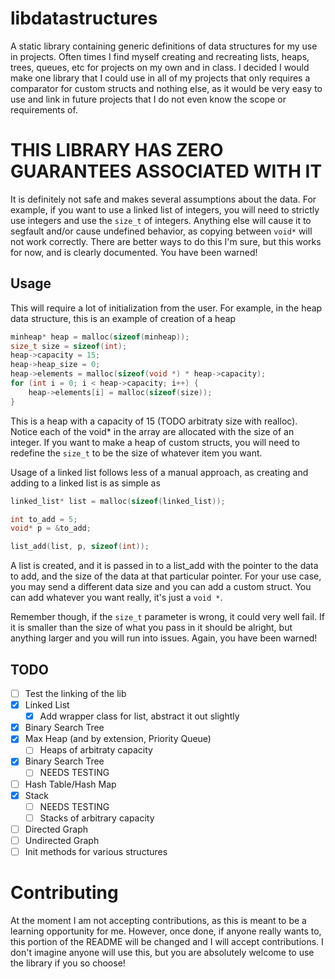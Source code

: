 # libdatastructures

A static library containing generic definitions of data structures for my use in projects. Often times I find myself creating and recreating lists, heaps, trees, queues, etc for projects on my own and in class. I decided I would make one library that I could use in all of my projects that only requires a comparator for custom structs and nothing else, as it would be very easy to use and link in future projects that I do not even know the scope or requirements of.

# THIS LIBRARY HAS ZERO GUARANTEES ASSOCIATED WITH IT
It is definitely not safe and makes several assumptions about the data. For example, if you want to use a linked list of integers, you will need to strictly use integers and use the `size_t` of integers. Anything else will cause it to segfault and/or cause undefined behavior, as copying between `void*` will not work correctly. There are better ways to do this I'm sure, but this works for now, and is clearly documented. You have been warned!

## Usage
This will require a lot of initialization from the user. For example, in the heap data structure, this is an example of creation of a heap

```c
minheap* heap = malloc(sizeof(minheap));
size_t size = sizeof(int);
heap->capacity = 15;
heap->heap_size = 0;
heap->elements = malloc(sizeof(void *) * heap->capacity);
for (int i = 0; i < heap->capacity; i++) {
    heap->elements[i] = malloc(sizeof(size));
}
```

This is a heap with a capacity of 15 (TODO arbitraty size with realloc). Notice each of the void* in the array are allocated with the size of an integer. If you want to make a heap of custom structs, you will need to redefine the `size_t` to be the size of whatever item you want. 

Usage of a linked list follows less of a manual approach, as creating and adding to a linked list is as simple as 

```c
linked_list* list = malloc(sizeof(linked_list));

int to_add = 5;
void* p = &to_add;

list_add(list, p, sizeof(int));
```

A list is created, and it is passed in to a list_add with the pointer to the data to add, and the size of the data at that particular pointer. For your use case, you may send a different data size and you can add a custom struct. You can add whatever you want really, it's just a `void *`.

Remember though, if the `size_t` parameter is wrong, it could very well fail. If it is smaller than the size of what you pass in it should be alright, but anything larger and you will run into issues. Again, you have been warned!

## TODO
- [ ] Test the linking of the lib
- [x] Linked List
    - [x] Add wrapper class for list, abstract it out slightly
- [x] Binary Search Tree
- [x] Max Heap (and by extension, Priority Queue)
    - [ ] Heaps of arbitraty capacity
- [x] Binary Search Tree
    - [ ] NEEDS TESTING
- [ ] Hash Table/Hash Map
- [x] Stack
    - [ ] NEEDS TESTING
    - [ ] Stacks of arbitrary capacity
- [ ] Directed Graph
- [ ] Undirected Graph
- [ ] Init methods for various structures

# Contributing
At the moment I am not accepting contributions, as this is meant to be a learning opportunity for me. However, once done, if anyone really wants to, this portion of the README will be changed and I will accept contributions. I don't imagine anyone will use this, but you are absolutely welcome to use the library if you so choose!